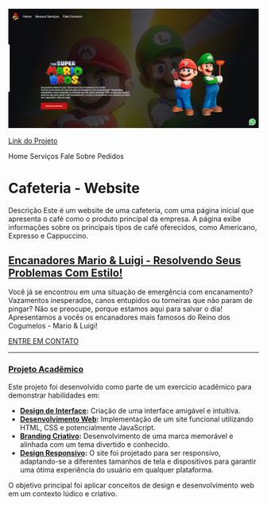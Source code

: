 ![site_mario.jpg](https://github.com/FernandoJesuss/Projeto_Mario/blob/main/img/site_mario.png)

[Link do Projeto](https://fernandojesuss.github.io/cafeteria/)

Home Serviços Fale Sobre Pedidos

# Cafeteria - Website

Descrição
Este é um website de uma cafeteria, com uma página inicial que apresenta o café como o produto principal da empresa. A página exibe informações sobre os principais tipos de café oferecidos, como Americano, Expresso e Cappuccino.

## [Encanadores Mario & Luigi - Resolvendo Seus Problemas Com Estilo!](pplx://action/followup)

Você já se encontrou em uma situação de emergência com encanamento? Vazamentos inesperados, canos entupidos ou torneiras que não param de pingar? Não se preocupe, porque estamos aqui para salvar o dia! Apresentamos a vocês os encanadores mais famosos do Reino dos Cogumelos - Mario & Luigi!

[ENTRE EM CONTATO](link-para-contato)

---

### [Projeto Acadêmico](pplx://action/followup)

Este projeto foi desenvolvido como parte de um exercício acadêmico para demonstrar habilidades em:

- **[Design de Interface](pplx://action/followup):** Criação de uma interface amigável e intuitiva.
- **[Desenvolvimento Web](pplx://action/followup):** Implementação de um site funcional utilizando HTML, CSS e potencialmente JavaScript.
- **[Branding Criativo](pplx://action/followup):** Desenvolvimento de uma marca memorável e alinhada com um tema divertido e conhecido.
- **[Design Responsivo](pplx://action/followup):** O site foi projetado para ser responsivo, adaptando-se a diferentes tamanhos de tela e dispositivos para garantir uma ótima experiência do usuário em qualquer plataforma.

O objetivo principal foi aplicar conceitos de design e desenvolvimento web em um contexto lúdico e criativo.
